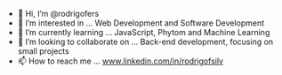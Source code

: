 - 👋 Hi, I’m @rodrigofers
- 👀 I’m interested in ... Web Development and Software Development
- 🌱 I’m currently learning ... JavaScript, Phytom and Machine Learning
- 💞️ I’m looking to collaborate on ... Back-end development, focusing on small projects 
- 📫 How to reach me ... www.linkedin.com/in/rodrigofsilv

<!---
rodrigofers/rodrigofers is a ✨ special ✨ repository because its `README.md` (this file) appears on your GitHub profile.
You can click the Preview link to take a look at your changes.
--->

